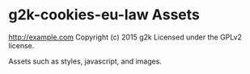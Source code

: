 # g2k-cookies-eu-law Assets #
http://example.com
Copyright (c) 2015 g2k
Licensed under the GPLv2 license.

Assets such as styles, javascript, and images.